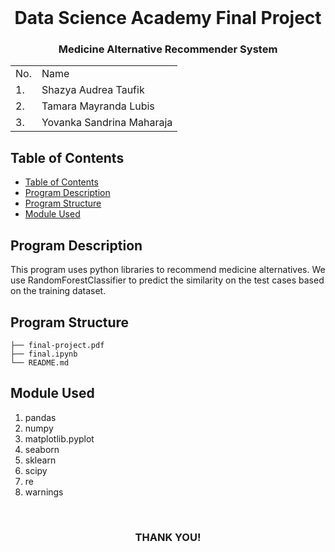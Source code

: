 <br />
<div align="center">
  <h1 align="center">Data Science Academy Final Project</h1>

  <p align="center">
    <h3>Medicine Alternative Recommender System</h3>

</div>

<!-- CONTRIBUTOR -->
<div align="center" id="contributor">
  <strong>
    <table>
        <tr>
            <td>No.</td>
            <td>Name</td>
        </tr>
        <tr>
            <td>1.</td>
            <td>Shazya Audrea Taufik</td>
        </tr>
        <tr>
            <td>2.</td>
            <td>Tamara Mayranda Lubis</td>
        </tr>
        <tr>
            <td>3.</td>
            <td>Yovanka Sandrina Maharaja</td>
        </tr>
    </table>
  </strong>
</div>

## Table of Contents
  - [Table of Contents](#table-of-contents)
  - [Program Description](#program-description)
  - [Program Structure](#program-structure)
  - [Module Used](#module-used)

<!-- GENERAL INFORMATION -->
## Program Description
This program uses python libraries to recommend medicine alternatives. We use RandomForestClassifier to predict the similarity on the test cases based on the training dataset.

## Program Structure

```
├── final-project.pdf
├── final.ipynb
└── README.md
```

## Module Used
1. pandas
2. numpy
3. matplotlib.pyplot
4. seaborn
5. sklearn
6. scipy
7. re
8. warnings

<br>
<h3 align="center"> THANK YOU! </h3>
